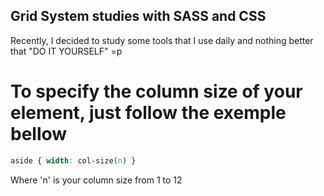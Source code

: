 ## Grid System studies with SASS and CSS

Recently, I decided to study some tools that I use daily and nothing better that "DO IT YOURSELF" =p


# To specify the column size of your element, just follow the exemple bellow

```css
aside { width: col-size(n) }
```

Where 'n' is your column size from 1 to 12